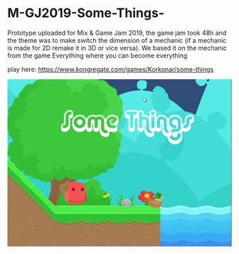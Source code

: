 # M-GJ2019-Some-Things-

Prototype uploaded for Mix & Game Jam 2019, the game jam took 48h and the theme was to make switch the dimension of a mechanic (if a mechanic is made for 2D remake it in 3D or vice versa). We based it on the mechanic from the game Everything where you can become everything

play here: https://www.kongregate.com/games/Korkonar/some-things

![alt text](https://github.com/korkonar/M-GJ2019-Some-Things-/blob/main/Assets/CoverImage.png?raw=true)
